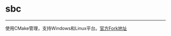 # sbc
*************
使用CMake管理，支持Windows和Linux平台。[官方Fork地址](git://git.kernel.org/pub/scm/bluetooth/sbc.git)